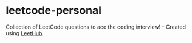 # leetcode-personal
Collection of LeetCode questions to ace the coding interview! - Created using [LeetHub](https://github.com/QasimWani/LeetHub)
